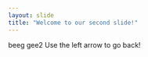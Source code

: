 ```yaml
---
layout: slide
title: "Welcome to our second slide!"
---
```

beeg gee2
Use the left arrow to go back!
